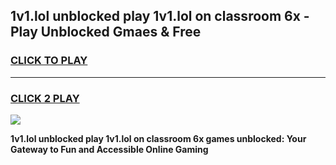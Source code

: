 
## 1v1.lol unblocked   play 1v1.lol on classroom 6x - Play Unblocked Gmaes & Free
<h3>
<a href="https://news.freeplayer.one?title=1v1.lol_unblocked___play_1v1.lol_on_classroom_6x&ref=23F">CLICK TO PLAY</a></h3>
<hr>

<h3>
<a href="https://news.freeplayer.one?title=1v1.lol_unblocked___play_1v1.lol_on_classroom_6x&ref=23F">CLICK 2 PLAY</a>
  
</h3>

<a href="https://news.freeplayer.one?title=1v1.lol_unblocked___play_1v1.lol_on_classroom_6x&ref=23F/"><img src="https://clearcache.store/games.png"></a>


**1v1.lol unblocked   play 1v1.lol on classroom 6x games unblocked: Your Gateway to Fun and Accessible Online Gaming**
